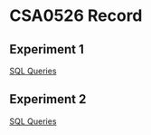 # CSA0526 Record
## Experiment 1
[SQL Queries](https://github.com/192011117/CSA0526/blob/main/exp1_ddl_commands.txt)
## Experiment 2
[SQL Queries](https://github.com/192011117/CSA0526/blob/main/exp2.txt)
